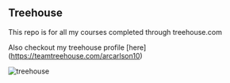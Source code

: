 ## Treehouse

This repo is for all my courses completed through treehouse.com


Also checkout my treehouse profile [here] (https://teamtreehouse.com/arcarlson10)

![treehouse](https://cloud.githubusercontent.com/assets/18290034/14362011/37a05116-fcc3-11e5-8f95-de9642505b37.jpg)
